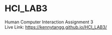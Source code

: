 # HCI_LAB3
Human Computer Interaction Assignment 3  
Live Link: https://kennytangg.github.io/HCI_LAB3/
